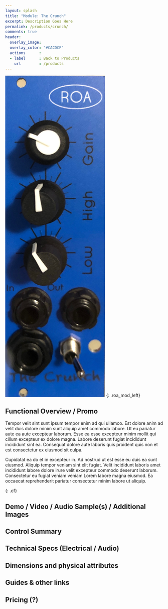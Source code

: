 ```yaml
---
layout: splash
title: "Module: The Crunch"
excerpt: Description Goes Here
permalink: /products/crunch/
comments: true
header:
  overlay_image: 
  overlay_color: "#CACDCF"
  actions      :
  - label      : Back to Products
    url        : /products
---
```


![Crunch Mod Img][]
{: .roa_mod_left}

## Functional Overview / Promo

Tempor velit sint sunt ipsum tempor enim ad qui ullamco. Est dolore anim ad velit duis dolore minim sunt aliquip amet commodo labore. Ut eu pariatur aute ea aute excepteur laborum. Esse ea esse excepteur minim mollit qui cillum excepteur ex dolore magna. Labore deserunt fugiat incididunt incididunt sint ea. Consequat dolore aute laboris quis proident quis non et est consectetur ex eiusmod sit culpa.

Cupidatat ea do et in excepteur in. Ad nostrud ut est esse eu duis ea sunt eiusmod. Aliquip tempor veniam sint elit fugiat. Velit incididunt laboris amet incididunt labore dolore irure velit excepteur commodo deserunt laborum. Consectetur eu fugiat veniam veniam Lorem labore magna eiusmod. Ea occaecat reprehenderit pariatur consectetur minim labore ut aliquip.

{: .cf}

## Demo / Video / Audio Sample(s) / Additional Images

## Control Summary

## Technical Specs (Electrical / Audio)

## Dimensions and physical attributes

## Guides & other links

## Pricing (?)

[Crunch Mod Img]: /assets/images/crunch.jpeg "Crunch Module Photo"

